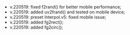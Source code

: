- v.220519: fixed f2rand() for better mobile performance;
- v.220519: added uv2frand() and tested on mobile device;
- v.220519: preset Interpol.v5: fixed mobile issue;
- v.220519: added fg2rect();
- v.220519: added fg2circ();
